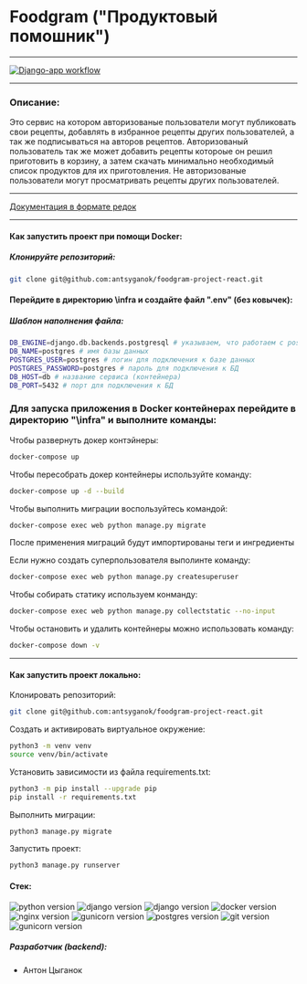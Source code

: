 # Foodgram ("Продуктовый помошник")
---

[![Django-app workflow](https://github.com/antsyganok/foodgram-project-react/actions/workflows/foodgram_workflow.yml/badge.svg)](https://github.com/antsyganok/foodgram-project-react/actions/workflows/foodgram_workflow.yml)

---
### Описание:
Это сервис на котором авторизованые пользователи могут публиковать свои рецепты, добавлять в избранное рецепты других пользователей, а так же подписываться на авторов рецептов. Авторизованый пользователь так же может добавить рецепты котороые он решил приготовить в корзину, а затем скачать минимально необходимый список продуктов для их приготовления.
Не авторизованые пользователи могут просматривать рецепты других пользователей.

---
[Документация в формате редок][lnk]

[lnk]: http://pyrojoke.ddns.net/api/docs/

---

#### Как запустить проект при помощи Docker:

##### Клонируйте репозиторий:
```sh
git clone git@github.com:antsyganok/foodgram-project-react.git
```
#### Перейдите в директорию \infra и создайте файл ".env" (без ковычек):
##### Шаблон наполнения файла:
```sh
DB_ENGINE=django.db.backends.postgresql # указываем, что работаем с postgresql
DB_NAME=postgres # имя базы данных
POSTGRES_USER=postgres # логин для подключения к базе данных
POSTGRES_PASSWORD=postgres # пароль для подключения к БД
DB_HOST=db # название сервиса (контейнера)
DB_PORT=5432 # порт для подключения к БД
```

### Для запуска приложения в Docker контейнерах перейдите в директорию "\infra" и выполните команды:

Чтобы развернуть докер контэйнеры:
```sh
docker-compose up
```
Чтобы пересобрать докер контейнеры используйте команду:
```sh
docker-compose up -d --build 
```
Чтобы выполнить миграции воспользуйтесь командой:
```sh
docker-compose exec web python manage.py migrate
```
После применения миграций будут импортированы теги и ингредиенты

Если нужно создать суперпользователя выполинте команду:
```sh
docker-compose exec web python manage.py createsuperuser
```
Чтобы собирать статику используем конманду:
```sh
docker-compose exec web python manage.py collectstatic --no-input
```
Чтобы остановить и удалить контейнеры можно использовать команду:
```sh
docker-compose down -v
```
---
#### Как запустить проект локально:
Клонировать репозиторий:
```sh
git clone git@github.com:antsyganok/foodgram-project-react.git
```
Cоздать и активировать виртуальное окружение:
```sh
python3 -m venv venv
source venv/bin/activate
```
Установить зависимости из файла requirements.txt:
```sh
python3 -m pip install --upgrade pip
pip install -r requirements.txt
```
Выполнить миграции:
```sh
python3 manage.py migrate
```
Запустить проект:
```sh
python3 manage.py runserver
```

#### Стек:
![python version](https://img.shields.io/badge/Python-3.7.16-purple) ![django version](https://img.shields.io/badge/Django-3.2-purple) ![django version](https://img.shields.io/badge/Django%20REST%20Framework-%203.12.4-purple)
![docker version](https://img.shields.io/badge/Docker-%204.17.0-blue) ![nginx version](https://img.shields.io/badge/Nginx-%201.21.3-ligtgreen) ![gunicorn version](https://img.shields.io/badge/Gunicorn-%2020.0.4-orange) ![postgres version](https://img.shields.io/badge/PostgreSQL-%202.37.1-darkblue)
![git version](https://img.shields.io/badge/Git-%202.37.1-black) ![gunicorn version](https://img.shields.io/badge/Yandex_Cloud-%2020.0.4-skyblue)

##### Разработчик (backend):
* Антон Цыганок
